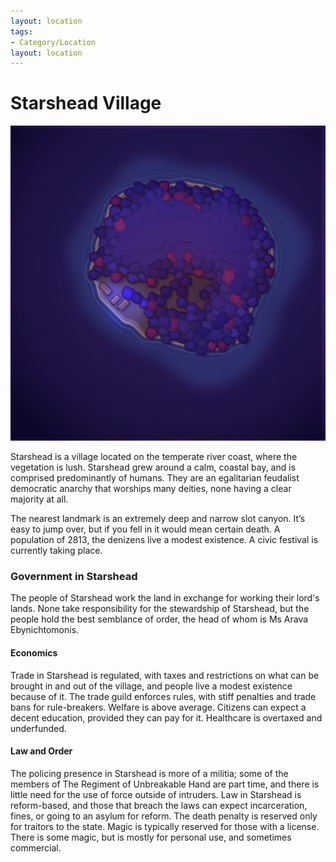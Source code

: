 ```yaml
---
layout: location
tags:
- Category/Location
layout: location
---
```


# Starshead Village

![Starshead](/assets/locations/Starshead.webp)

Starshead is a village located on the temperate river coast, where the vegetation is lush. Starshead grew around a calm, coastal bay, and is comprised predominantly of humans. They are an egalitarian feudalist democratic anarchy that worships many deities, none having a clear majority at all.

The nearest landmark is an extremely deep and narrow slot canyon. It’s easy to jump over, but if you fell in it would mean certain death. A population of 2813, the denizens live a modest existence. A civic festival is currently taking place.

### Government in Starshead

The people of Starshead work the land in exchange for working their lord's lands. None take responsibility for the stewardship of Starshead, but the people hold the best semblance of order, the head of whom is Ms Arava Ebynichtomonis.

#### Economics

Trade in Starshead is regulated, with taxes and restrictions on what can be brought in and out of the village, and people live a modest existence because of it. The trade guild enforces rules, with stiff penalties and trade bans for rule-breakers. Welfare is above average. Citizens can expect a decent education, provided they can pay for it. Healthcare is overtaxed and underfunded.

#### Law and Order

The policing presence in Starshead is more of a militia; some of the members of The Regiment of Unbreakable Hand are part time, and there is little need for the use of force outside of intruders. Law in Starshead is reform-based, and those that breach the laws can expect incarceration, fines, or going to an asylum for reform. The death penalty is reserved only for traitors to the state. Magic is typically reserved for those with a license. There is some magic, but is mostly for personal use, and sometimes commercial.

